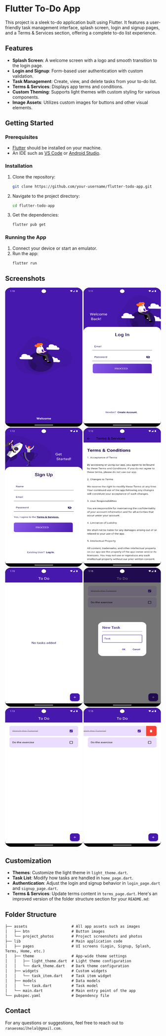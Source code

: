 
# Flutter To-Do App

This project is a sleek to-do application built using Flutter. It features a user-friendly task management interface, splash screen, login and signup pages, and a Terms & Services section, offering a complete to-do list experience.

## Features

- **Splash Screen**: A welcome screen with a logo and smooth transition to the login page.
- **Login and Signup**: Form-based user authentication with custom validation.
- **Task Management**: Create, view, and delete tasks from your to-do list.
- **Terms & Services**: Displays app terms and conditions.
- **Custom Theming**: Supports light themes with custom styling for various components.
- **Image Assets**: Utilizes custom images for buttons and other visual elements.

## Getting Started

### Prerequisites

- [Flutter](https://flutter.dev/docs/get-started/install) should be installed on your machine.
- An IDE such as [VS Code](https://code.visualstudio.com/) or [Android Studio](https://developer.android.com/studio).

### Installation

1. Clone the repository:
   ```bash
   git clone https://github.com/your-username/flutter-todo-app.git
   ```
2. Navigate to the project directory:
   ```bash
   cd flutter-todo-app
   ```
3. Get the dependencies:
   ```bash
   flutter pub get
   ```

### Running the App

1. Connect your device or start an emulator.
2. Run the app:
   ```bash
   flutter run
   ```

## Screenshots

<img src="assets/project_pictures/splash.png" alt="Splash Screen" width="250" height="450">
<img src="assets/project_pictures/login.png" alt="Login Screen" width="250" height="450">
<img src="assets/project_pictures/signup.png" alt="Login Screen" width="250" height="450">
<img src="assets/project_pictures/terms.png" alt="Terms & Services" width="250" height="450">
<img src="assets/project_pictures/home_no_task.png" alt="To-Do List" width="250" height="450">
<img src="assets/project_pictures/home_add_task.png" alt="To-Do List" width="250" height="450">
<img src="assets/project_pictures/home_task_added.png" alt="To-Do List" width="250" height="450">
<img src="assets/project_pictures/home_delete_task.png" alt="To-Do List" width="250" height="450">


## Customization

- **Themes**: Customize the light theme in `light_theme.dart`.
- **Task List**: Modify how tasks are handled in `home_page.dart`.
- **Authentication**: Adjust the login and signup behavior in `login_page.dart` and `signup_page.dart`.
- **Terms & Services**: Update terms content in `terms_page.dart`.
Here's an improved version of the folder structure section for your `README.md`:


## Folder Structure

```
├── assets                    # All app assets such as images
│   ├── btn                   # Button images
│   └── project_photos        # Project screenshots and photos
├── lib                       # Main application code
│   ├── pages                 # UI screens (Login, Signup, Splash, Terms, Home, etc.)
│   ├── theme                 # App-wide theme settings
│   │   ├── light_theme.dart  # Light theme configuration
│   │   └── dark_theme.dart   # Dark theme configuration
│   ├── widgets               # Custom widgets
│   │   └── task_item.dart    # Task item widget
│   ├── models                # Data models
│   │   └── task.dart         # Task model
│   └── main.dart             # Main entry point of the app
└── pubspec.yaml              # Dependency file
```

## Contact

For any questions or suggestions, feel free to reach out to `ranaesmailhelal@gmail.com`.




